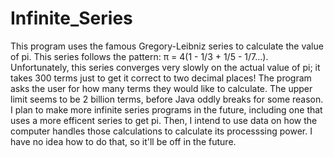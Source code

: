 # Infinite_Series
This program uses the famous Gregory-Leibniz series to calculate the value of pi. This series follows the pattern: π = 4(1 - 1/3 + 1/5 - 1/7...). Unfortunately, this series converges very slowly on the actual value of pi; it takes 300 terms just to get it correct to two decimal places!
The program asks the user for how many terms they would like to calculate. The upper limit seems to be 2 billion terms, before Java oddly breaks for some reason. 
I plan to make more infinite series programs in the future, including one that uses a more efficent series to get pi. Then, I intend to use data on how the computer handles those calculations to calculate its processsing power. I have no idea how to do that, so it'll be off in the future.
